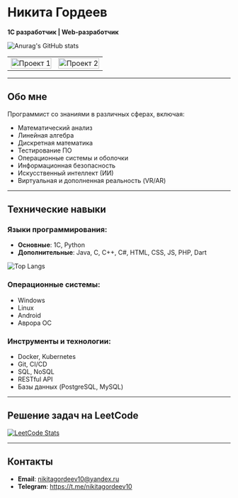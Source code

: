 # Никита Гордеев
**1С разработчик | Web-разработчик**  

![Anurag's GitHub stats](https://github-readme-stats.vercel.app/api?username=nikitagordeev10&show_icons=true&theme=dark)

<table>
  <tr>
    <td>
      <a href="https://github.com/nikitagordeev10/petrsu_final_qualification_work_001_dispatcher_information_system">
        <img src="https://github-readme-stats.vercel.app/api/pin/?username=nikitagordeev10&repo=petrsu_final_qualification_work_001_dispatcher_information_system&theme=dark" alt="Проект 1" style="display: block; width: 100%;">
      </a>
    </td>
    <td>
      <a href="https://github.com/nikitagordeev10/petrsu_basic_1c_003_testing_shveix">
        <img src="https://github-readme-stats.vercel.app/api/pin/?username=nikitagordeev10&repo=petrsu_basic_1c_003_testing_shveix&theme=dark" alt="Проект 2" style="display: block; width: 100%;">
      </a>
    </td>
  </tr>
</table>

---

## Обо мне
Программист со знаниями в различных сферах, включая:
- Математический анализ
- Линейная алгебра
- Дискретная математика
- Тестирование ПО
- Операционные системы и оболочки
- Информационная безопасность
- Искусственный интеллект (ИИ)
- Виртуальная и дополненная реальность (VR/AR)

---

## Технические навыки

### Языки программирования:
- **Основные**: 1С, Python  
- **Дополнительные**: Java, C, C++, C#, HTML, CSS, JS, PHP, Dart

![Top Langs](https://github-readme-stats.vercel.app/api/top-langs/?username=nikitagordeev10&langs_count=15&theme=dark)

### Операционные системы:
- Windows
- Linux
- Android
- Аврора ОС

### Инструменты и технологии:
- Docker, Kubernetes
- Git, CI/CD
- SQL, NoSQL
- RESTful API
- Базы данных (PostgreSQL, MySQL)

---

## Решение задач на LeetCode

[![LeetCode Stats](https://leetcode.card.workers.dev/nikitagordeev10?theme=dark&font=baloo&extension=null)](https://leetcode.com/u/nikitagordeev10/)

---

## Контакты
- **Email**: nikitagordeev10@yandex.ru
- **Telegram**: https://t.me/nikitagordeev10
